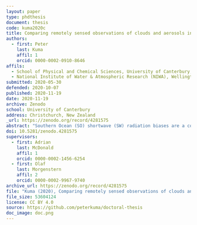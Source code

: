 ```yaml
---
layout: paper
type: phdthesis
document: thesis
code: kuma2020c
title: Comparing remotely sensed observations of clouds and aerosols in the Southern Ocean with climate model simulations
authors:
  - first: Peter
    last: Kuma
    affil: 1
    orcid: 0000-0002-0910-8646
affils:
  - School of Physical and Chemical Sciences, University of Canterbury, Christchurch, New Zealand
  - National Institute of Water & Atmospheric Research (NIWA), Wellington, New Zealand
submitted: 2020-05-30
defended: 2020-10-07
published: 2020-11-19
date: 2020-11-19
archive: Zenodo
school: University of Canterbury
address: Christchurch, New Zealand
_url: https://zenodo.org/record/4281575
abstract: "Southern Ocean (SO) shortwave (SW) radiation biases are a common problem in contemporary general circulation models (GCMs), with most models exhibiting a tendency to absorb too much incoming SW radiation. These biases have been attributed to deficiencies in the representation of clouds during the austral summer months, either due to cloud cover or cloud albedo being too low. They affect simulation of New Zealand (NZ) and global climate in GCMs due to excessive heating of the sea surface and the effect on large-scale circulation. Therefore, improvement of GCMs is necessary for accurate prediction of future NZ and global climate. We performed ship-based lidar, radar, radiosonde and weather observations on two SO voyages and processed data from multiple past SO voyages. We used the observations and satellite measurements for evaluation of the Hadley Centre Global Environmental Model version 3 (HadGEM3) and contrasting with the Modern-Era Retrospective analysis for Research and Applications version 2 (MERRA-2) to better understand the source of the problem. Due to the nature of lidar observations (the laser signal is quickly attenuated by clouds) they cannot be used for 1:1 comparison with a model without using a lidar simulator, which performs atmospheric radiative transfer calculations of the laser signal. We modify an existing satellite lidar simulator present in the Cloud Feedback Model Intercomparison Project (CFMIP) Observational Simulator Package (COSP) for use with the ground-based lidars used in our observations by modifying the geometry of the radiative transfer calculations, Mie and Rayleigh scattering of the laser signal. We document and make the modified lidar simulator available to the scientific community as part of a newly-developed lidar processing tool called the Automatic Lidar and Ceilometer Framework (ALCF), which enables unbiased comparison between lidar observations and models by performing calibration of lidar backscatter, noise removal and consistent cloud detection. We apply the lidar simulator on HadGEM3 model fields. Significant SW radiation errors in the SO of up to 21 Wm⁻² are shown to be present in the model. Using the lidar observations, we find that the model underestimates overall cloud cover by about 9% and strongly underestimates boundary layer low-level stratocumulus (Sc) cloud below 1 km and fog. By using radiosonde observations, we find that the observed cloud was strongly linked to the boundary layer stability and sea surface temperature, while this relationship is weaker in the model. We identify that these errors are not due to misrepresentation of large-scale circulation, which is prescribed in our model based on global satellite observations by nudging. We conclude that the problem is likely in the subgrid-scale parametrisation schemes of the boundary layer, convection and large-scale could. In order to address the deficiencies identified we perform experimental simulations of HadGEM3 with modifications of the parametrisation schemes. We find that a three-layer cloud profiles were common in the Ross Sea region, consisting of cumulus (Cu) below Sc, and corresponding to local thermodynamic levels: lifting condensation level, dry and moist neutral buoyancy levels of parcels lifted from the surface. We find that not enough moisture is transported to the top of the boundary layer to form Sc clouds. By increasing surface moisture flux and convective mass flux in the model we improve the Sc cloud simulation, but we show that a lack of vertical moisture transport across the lifting condensation level from the surface layer to the zone of convective mass flux is a likely limiting factor. We show that the modifications had a positive impact on the Southern Ocean and global radiation balance of up to 5 Wm⁻² in zonal average over this limited time period. We suggest that further research should focus on the weak vertical coupling between the boundary layer turbulence and boundary layer convection parametrisation in the model, and that the lidar simulator framework is used as a cloud evaluation tool in further studies due to its benefits over more statistical approaches, which tend to hide compensating biases."
doi: 10.5281/zenodo.4281575
supervisors:
  - first: Adrian
    last: McDonald
    affil: 1
    orcid: 0000-0002-1456-6254
  - first: Olaf
    last: Morgenstern
    affil: 2
    orcid: 0000-0002-9967-9740
archive_url: https://zenodo.org/record/4281575
file: "Kuma (2020), Comparing remotely sensed observations of clouds and aerosols in the Southern Ocean with climate model simulations.pdf"
file_size: 53604124
license: CC BY 4.0
source: https://github.com/peterkuma/doctoral-thesis
doc_image: doc.png
---
```

